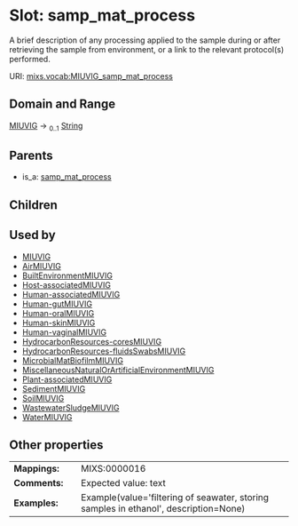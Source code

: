 
# Slot: samp_mat_process


A brief description of any processing applied to the sample during or after retrieving the sample from environment, or a link to the relevant protocol(s) performed.

URI: [mixs.vocab:MIUVIG_samp_mat_process](https://w3id.org/mixs/vocab/MIUVIG_samp_mat_process)


## Domain and Range

[MIUVIG](MIUVIG.md) &#8594;  <sub>0..1</sub> [String](types/String.md)

## Parents

 *  is_a: [samp_mat_process](samp_mat_process.md)

## Children


## Used by

 * [MIUVIG](MIUVIG.md)
 * [AirMIUVIG](AirMIUVIG.md)
 * [BuiltEnvironmentMIUVIG](BuiltEnvironmentMIUVIG.md)
 * [Host-associatedMIUVIG](Host-associatedMIUVIG.md)
 * [Human-associatedMIUVIG](Human-associatedMIUVIG.md)
 * [Human-gutMIUVIG](Human-gutMIUVIG.md)
 * [Human-oralMIUVIG](Human-oralMIUVIG.md)
 * [Human-skinMIUVIG](Human-skinMIUVIG.md)
 * [Human-vaginalMIUVIG](Human-vaginalMIUVIG.md)
 * [HydrocarbonResources-coresMIUVIG](HydrocarbonResources-coresMIUVIG.md)
 * [HydrocarbonResources-fluidsSwabsMIUVIG](HydrocarbonResources-fluidsSwabsMIUVIG.md)
 * [MicrobialMatBiofilmMIUVIG](MicrobialMatBiofilmMIUVIG.md)
 * [MiscellaneousNaturalOrArtificialEnvironmentMIUVIG](MiscellaneousNaturalOrArtificialEnvironmentMIUVIG.md)
 * [Plant-associatedMIUVIG](Plant-associatedMIUVIG.md)
 * [SedimentMIUVIG](SedimentMIUVIG.md)
 * [SoilMIUVIG](SoilMIUVIG.md)
 * [WastewaterSludgeMIUVIG](WastewaterSludgeMIUVIG.md)
 * [WaterMIUVIG](WaterMIUVIG.md)

## Other properties

|  |  |  |
| --- | --- | --- |
| **Mappings:** | | MIXS:0000016 |
| **Comments:** | | Expected value: text |
| **Examples:** | | Example(value='filtering of seawater, storing samples in ethanol', description=None) |

